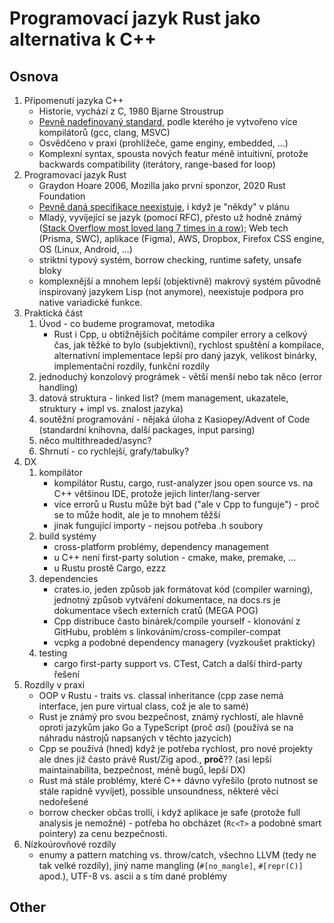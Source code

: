 # Programovací jazyk Rust jako alternativa k C++

## Osnova

1. Připomenutí jazyka C++
    - Historie, vychází z C, 1980 Bjarne Stroustrup
    - [Pevně nadefinovaný standard](https://www.iso.org/standard/79358.html), podle kterého je vytvořeno více kompilátorů (gcc, clang, MSVC)
    - Osvědčeno v praxi (prohlížeče, game enginy, embedded, ...)
    - Komplexní syntax, spousta nových featur méně intuitivní, protože backwards compatibility (iterátory, range-based for loop)
1. Programovací jazyk Rust
    - Graydon Hoare 2006, Mozilla jako první sponzor, 2020 Rust Foundation
    - [Pevně daná specifikace neexistuje](https://doc.rust-lang.org/reference/index.html), i když je "někdy" v plánu
    - Mladý, vyvíjející se jazyk (pomocí RFC), přesto už hodně známý ([Stack Overflow most loved lang 7 times in a row](https://survey.stackoverflow.co/2022/#overview)); Web tech (Prisma, SWC), aplikace (Figma), AWS, Dropbox, Firefox CSS engine, OS (Linux, Android, ...)
    - striktní typový systém, borrow checking, runtime safety, unsafe bloky
    - komplexnější a mnohem lepší (objektivně) makrový systém původně inspirovaný jazykem Lisp (not anymore), neexistuje podpora pro native variadické funkce.
1. Praktická část
    1. Úvod - co budeme programovat, metodika
        - Rust i Cpp, u obtížnějších počítáme compiler errory a celkový čas, jak těžké to bylo (subjektivní), rychlost spuštění a kompilace, alternativní implementace lepší pro daný jazyk, velikost binárky, implementační rozdíly, funkční rozdíly
    1. jednoduchý konzolový prográmek - větší menší nebo tak něco (error handling)
    1. datová struktura - linked list? (mem management, ukazatele, struktury + impl vs. znalost jazyka)
    1. soutěžní programování - nějaká úloha z Kasiopey/Advent of Code (standardní knihovna, další packages, input parsing)
    1. něco multithreaded/async?
    1. Shrnutí - co rychlejší, grafy/tabulky?
1. DX
    1. kompilátor
        - kompilátor Rustu, cargo, rust-analyzer jsou open source vs. na C++ většinou IDE, protože jejich linter/lang-server
        - více errorů u Rustu může být bad ("ale v Cpp to funguje") - proč se to může hodit, ale je to mnohem těžší
        - jinak fungující importy - nejsou potřeba .h soubory
    1. build systémy
        - cross-platform problémy, dependency management
        - u C++ není first-party solution - cmake, make, premake, ...
        - u Rustu prostě Cargo, ezzz
    1. dependencies
        - crates.io, jeden způsob jak formátovat kód (compiler warning), jednotný způsob vytváření dokumentace, na docs.rs je dokumentace všech externích cratů (MEGA POG)
        - Cpp distribuce často binárek/compile yourself - klonování z GitHubu, problém s linkováním/cross-compiler-compat
        - vcpkg a podobné dependency managery (vyzkoušet prakticky)
    1. testing
        - cargo first-party support vs. CTest, Catch a další third-party řešení
1. Rozdíly v praxi
    - OOP v Rustu - traits vs. classal inheritance (cpp zase nemá interface, jen pure virtual class, což je ale to samé)
    - Rust je známý pro svou bezpečnost, známý rychlostí, ale hlavně oproti jazykům jako Go a TypeScript (proč *asi*) (používá se na náhradu nástrojů napsaných v těchto jazycích)
    - Cpp se používá (hned) když je potřeba rychlost, pro nové projekty ale dnes již často právě Rust/Zig apod., **proč**?? (asi lepší maintainabilita, bezpečnost, méně bugů, lepší DX)
    - Rust má stále problémy, které C++ dávno vyřešilo (proto nutnost se stále rapidně vyvíjet), possible unsoundness, některé věci nedořešené
    - borrow checker občas trollí, i když aplikace je safe (protože full analysis je nemožné) - potřeba ho obcházet (`Rc<T>` a podobné smart pointery) za cenu bezpečnosti.
1. Nízkoúrovňové rozdíly
    - enumy a pattern matching vs. throw/catch, všechno LLVM (tedy ne tak velké rozdíly), jiný name mangling (`#[no_mangle]`, `#[repr(C)]` apod.), UTF-8 vs. ascii a s tím dané problémy

## Other
